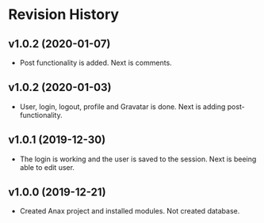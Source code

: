 # Revision History

## v1.0.2 (2020-01-07)

-   Post functionality is added. Next is comments.

## v1.0.2 (2020-01-03)

-   User, login, logout, profile and Gravatar is done. Next is adding post-functionality.

## v1.0.1 (2019-12-30)

-   The login is working and the user is saved to the session. Next is beeing able to edit user.

## v1.0.0 (2019-12-21)

-   Created Anax project and installed modules. Not created database.
